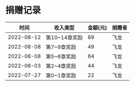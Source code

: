 # 捐赠记录

| 时间 | 收入类型 | 金额(元) | 捐赠者 |
| --- | --- | --- | --- |
| 2022-08-12 | 第10~14章奖励 | 89     | 飞龙  |
| 2022-08-08 | 第7~9章奖励 | 49     | 飞龙  |
| 2022-08-08 | 第5~6章奖励 | 64     | 飞龙  |
| 2022-08-03 | 第2~4章奖励 | 44     | 飞龙  |
| 2022-07-27 | 第0~1章奖励 | 22     | 飞龙  |
